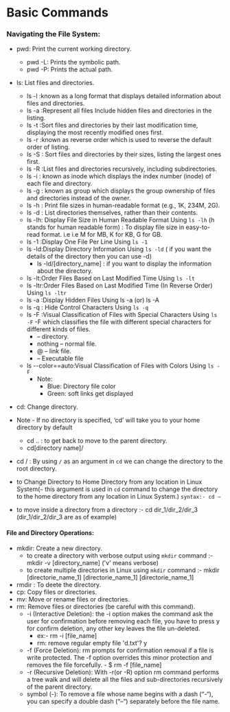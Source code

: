 # Basic Commands 
### Navigating the File System:
* pwd: Print the current working directory.
  * pwd -L: Prints the symbolic path. 
  * pwd -P: Prints the actual path.
* ls: List files and directories.
  * ls -l :known as a long format that displays detailed information about files and directories.
  * ls -a :Represent all files Include hidden files and directories in the listing.
  * ls -t :Sort files and directories by their last modification time, displaying the most recently modified ones first.
  * ls -r :known as reverse order which is used to reverse the default order of listing.
  * ls -S : Sort files and directories by their sizes, listing the largest ones first.
  * ls -R :List files and directories recursively, including subdirectories.
  * ls -i : known as inode which displays the index number (inode) of each file and directory.
  * ls -g : known as group which displays the group ownership of files and directories instead of the owner.
  * ls -h : Print file sizes in human-readable format (e.g., 1K, 234M, 2G).
  * ls -d : List directories themselves, rather than their contents.
  * ls -lh: Display File Size in Human Readable Format Using `ls -lh`  (h stands for human readable form) : To display file size in easy-to-read format. i.e i.e M for MB, K for KB, G for GB.
  * ls -1 :Display One File Per Line Using `ls -1 `
  * ls -ld:Display Directory Information Using `ls -ld` ( if you want the details of the directory then you can use -d)
     * ls -ld/[directory_name] :  if you want to display the information about the directory.
  * ls -lt:Order Files Based on Last Modified Time Using `ls -lt`
  * ls -ltr:Order Files Based on Last Modified Time (In Reverse Order) Using `ls -ltr `
  * ls -a :Display Hidden Files Using ls -a (or) ls -A
  * ls -q : Hide Control Characters Using `ls -q`
  * ls -F :Visual Classification of Files with Special Characters Using `ls -F`
            -F which classifies the file with different special characters for different kinds of files.
    * – directory.
    * nothing – normal file.
    * @ – link file.
    * – Executable file
  * ls --color==auto:Visual Classification of Files with Colors Using `ls -F`
      * Note:
         * Blue: Directory file color
         * Green: soft links get displayed 
       
   
* cd: Change directory.
* Note - If no directory is specified, ‘cd’ will take you to your home directory by default
   * cd .. : to get back to move to the parent directory.
   * cd[directory name]/
* cd / : By using `/` as an argument in `cd` we can change the directory to the root directory.
* to Change Directory to Home Directory from any location in Linux System(`~` this argument is used in `cd` command to change the directory to the home directory from any location in Linux System.)
   `syntax:- cd ~`
* to move inside a directory from a directory :- cd dir_1/dir_2/dir_3 (dir_1/dir_2/dir_3 are as of example)
#### File and Directory Operations:
* mkdir: Create a new directory.
   * to create a directory with verbose output using `mkdir` command :- mkdir -v [directory_name] ('v' means verbose) 
   * to create multiple directories in Linux using `mkdir` command :- mkdir [directorie_name_1] [directorie_name_1] [directorie_name_1]
* rmdir : To deete the directory.
* cp: Copy files or directories.
* mv: Move or rename files or directories.
* rm: Remove files or directories (be careful with this command).
  * -i (Interactive Deletion): the -i option makes the command ask the user for confirmation before removing each file, you have to press y for confirm deletion, any other key leaves the file un-deleted.
      - ex:- rm -i [file_name]
      - rm: remove regular empty file 'd.txt'? y
  *  -f (Force Deletion): rm prompts for confirmation removal if a file is write protected. The -f option overrides this minor protection and removes the file forcefully.
          - $ rm -f [file_name]
  *  -r (Recursive Deletion): With -r(or -R) option rm command performs a tree walk and will delete all the files and sub-directories recursively of the parent directory.
  *  symbol (-): To remove a file whose name begins with a dash (“-“), you can specify a double dash (“–“) separately before the file name. 
